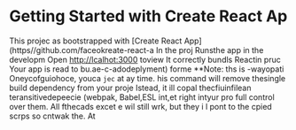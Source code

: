 # Getting Started with Create React Ap
This projec as bootstrapped with
[Create React App](https//github.com/faceokreate-react-a
In the proj
Runsthe app in the developm
Open [http://lcalhot:3000](ttp://ocahost:3000) toview 
It correctly bundls Reactin pruc
Your app is read to bu.ae-c-adodeplyment) forme 
**Note: ths is  -wayopati Oneycofguiohoce, youca `jec` at ay time. his command will
remove thesingle build dependency from your proje
Istead, it ill copal thecfiuinfilean teransitivedepeecie (webpak, Babel,ESL
int,et right intyur pro
full control over them. All fthecads excet e wil still wrk, but they i
l pont to the cpied scrps so  cntwak the. At
